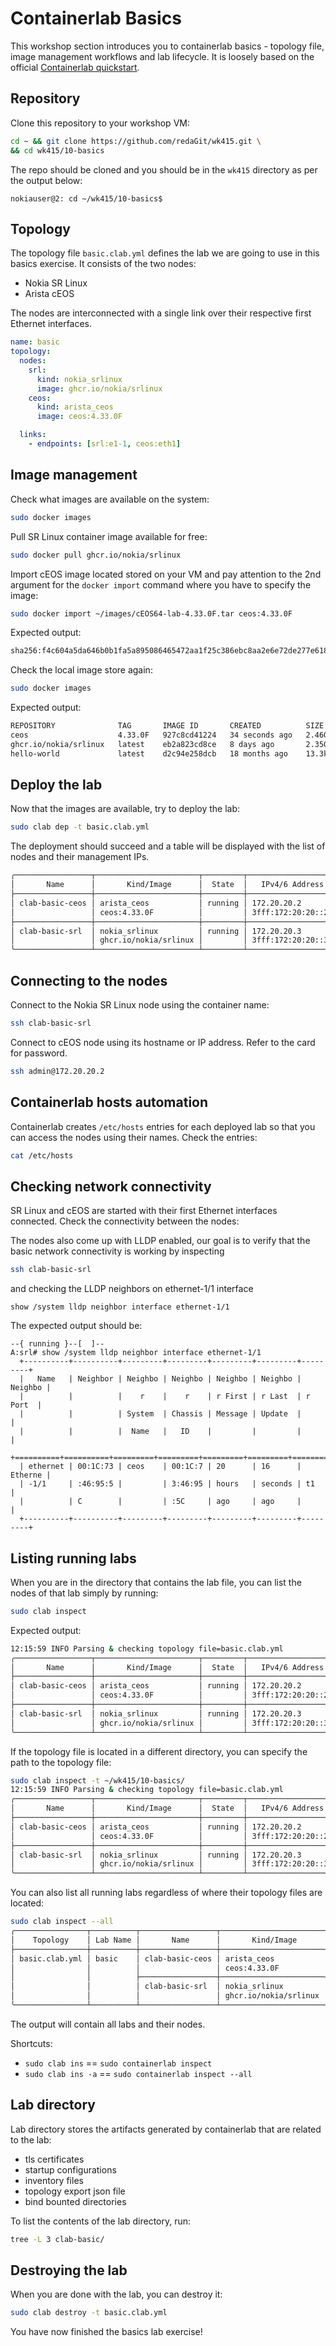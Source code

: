 # Containerlab Basics

This workshop section introduces you to containerlab basics - topology file, image management workflows and lab lifecycle. It is loosely based on the official [Containerlab quickstart](https://containerlab.dev/quickstart/).

## Repository

Clone this repository to your workshop VM:

```bash
cd ~ && git clone https://github.com/redaGit/wk415.git \
&& cd wk415/10-basics
``` 

The repo should be cloned and you should be in the `wk415` directory as per the output below:

```
nokiauser@2: cd ~/wk415/10-basics$ 
```

## Topology

The topology file `basic.clab.yml` defines the lab we are going to use in this basics exercise. It consists of the two nodes:

* Nokia SR Linux
* Arista cEOS

The nodes are interconnected with a single link over their respective first Ethernet interfaces.

```yaml
name: basic
topology:
  nodes:
    srl:
      kind: nokia_srlinux
      image: ghcr.io/nokia/srlinux
    ceos:
      kind: arista_ceos
      image: ceos:4.33.0F

  links:
    - endpoints: [srl:e1-1, ceos:eth1]
```

## Image management

Check what images are available on the system:

```bash
sudo docker images
```

Pull SR Linux container image available for free:

```bash
sudo docker pull ghcr.io/nokia/srlinux
```

Import cEOS image located stored on your VM and pay attention to the 2nd argument for the `docker import` command where you have to specify the image:

```bash
sudo docker import ~/images/cEOS64-lab-4.33.0F.tar ceos:4.33.0F
```

Expected output:

```bash
sha256:f4c604a5da646b0b1fa5a895086465472aa1f25c386ebc8aa2e6e72de277e618
```

Check the local image store again:

```bash
sudo docker images
```

Expected output:

```bash
REPOSITORY              TAG       IMAGE ID       CREATED          SIZE
ceos                    4.33.0F   927c8cd41224   34 seconds ago   2.46GB
ghcr.io/nokia/srlinux   latest    eb2a823cd8ce   8 days ago       2.35GB
hello-world             latest    d2c94e258dcb   18 months ago    13.3kB
```

## Deploy the lab

Now that the images are available, try to deploy the lab:

```bash
sudo clab dep -t basic.clab.yml
```

The deployment should succeed and a table will be displayed with the list of nodes and their management IPs.

```bash
╭─────────────────┬───────────────────────┬─────────┬───────────────────╮
│       Name      │       Kind/Image      │  State  │   IPv4/6 Address  │
├─────────────────┼───────────────────────┼─────────┼───────────────────┤
│ clab-basic-ceos │ arista_ceos           │ running │ 172.20.20.2       │
│                 │ ceos:4.33.0F          │         │ 3fff:172:20:20::2 │
├─────────────────┼───────────────────────┼─────────┼───────────────────┤
│ clab-basic-srl  │ nokia_srlinux         │ running │ 172.20.20.3       │
│                 │ ghcr.io/nokia/srlinux │         │ 3fff:172:20:20::3 │
╰─────────────────┴───────────────────────┴─────────┴───────────────────╯
```

## Connecting to the nodes

Connect to the Nokia SR Linux node using the container name:

```bash
ssh clab-basic-srl
```

Connect to cEOS node using its hostname or IP address. Refer to the card for password.

```bash
ssh admin@172.20.20.2
```

## Containerlab hosts automation

Containerlab creates `/etc/hosts` entries for each deployed lab so that you can access the nodes using their names. Check the entries:

```bash
cat /etc/hosts
```

## Checking network connectivity

SR Linux and cEOS are started with their first Ethernet interfaces connected. Check the connectivity between the nodes:

The nodes also come up with LLDP enabled, our goal is to verify that the basic network connectivity is working by inspecting

```bash
ssh clab-basic-srl
```

and checking the LLDP neighbors on ethernet-1/1 interface

```
show /system lldp neighbor interface ethernet-1/1
```

The expected output should be:

```
--{ running }--[  ]--
A:srl# show /system lldp neighbor interface ethernet-1/1
  +----------+----------+---------+---------+---------+---------+---------+
  |   Name   | Neighbor | Neighbo | Neighbo | Neighbo | Neighbo | Neighbo |
  |          |          |    r    |    r    | r First | r Last  | r Port  |
  |          |          | System  | Chassis | Message | Update  |         |
  |          |          |  Name   |   ID    |         |         |         |
  +==========+==========+=========+=========+=========+=========+=========+
  | ethernet | 00:1C:73 | ceos    | 00:1C:7 | 20      | 16      | Etherne |
  | -1/1     | :46:95:5 |         | 3:46:95 | hours   | seconds | t1      |
  |          | C        |         | :5C     | ago     | ago     |         |
  +----------+----------+---------+---------+---------+---------+---------+
```

## Listing running labs

When you are in the directory that contains the lab file, you can list the nodes of that lab simply by running:

```bash
sudo clab inspect
```

Expected output:

```bash
12:15:59 INFO Parsing & checking topology file=basic.clab.yml
╭─────────────────┬───────────────────────┬─────────┬───────────────────╮
│       Name      │       Kind/Image      │  State  │   IPv4/6 Address  │
├─────────────────┼───────────────────────┼─────────┼───────────────────┤
│ clab-basic-ceos │ arista_ceos           │ running │ 172.20.20.2       │
│                 │ ceos:4.33.0F          │         │ 3fff:172:20:20::2 │
├─────────────────┼───────────────────────┼─────────┼───────────────────┤
│ clab-basic-srl  │ nokia_srlinux         │ running │ 172.20.20.3       │
│                 │ ghcr.io/nokia/srlinux │         │ 3fff:172:20:20::3 │
╰─────────────────┴───────────────────────┴─────────┴───────────────────╯
```

If the topology file is located in a different directory, you can specify the path to the topology file:

```bash
sudo clab inspect -t ~/wk415/10-basics/
12:15:59 INFO Parsing & checking topology file=basic.clab.yml
╭─────────────────┬───────────────────────┬─────────┬───────────────────╮
│       Name      │       Kind/Image      │  State  │   IPv4/6 Address  │
├─────────────────┼───────────────────────┼─────────┼───────────────────┤
│ clab-basic-ceos │ arista_ceos           │ running │ 172.20.20.2       │
│                 │ ceos:4.33.0F          │         │ 3fff:172:20:20::2 │
├─────────────────┼───────────────────────┼─────────┼───────────────────┤
│ clab-basic-srl  │ nokia_srlinux         │ running │ 172.20.20.3       │
│                 │ ghcr.io/nokia/srlinux │         │ 3fff:172:20:20::3 │
╰─────────────────┴───────────────────────┴─────────┴───────────────────╯
```

You can also list all running labs regardless of where their topology files are located:

```bash
sudo clab inspect --all
╭────────────────┬──────────┬─────────────────┬───────────────────────┬─────────┬───────────────────╮
│    Topology    │ Lab Name │       Name      │       Kind/Image      │  State  │   IPv4/6 Address  │
├────────────────┼──────────┼─────────────────┼───────────────────────┼─────────┼───────────────────┤
│ basic.clab.yml │ basic    │ clab-basic-ceos │ arista_ceos           │ running │ 172.20.20.2       │
│                │          │                 │ ceos:4.33.0F          │         │ 3fff:172:20:20::2 │
│                │          ├─────────────────┼───────────────────────┼─────────┼───────────────────┤
│                │          │ clab-basic-srl  │ nokia_srlinux         │ running │ 172.20.20.3       │
│                │          │                 │ ghcr.io/nokia/srlinux │         │ 3fff:172:20:20::3 │
╰────────────────┴──────────┴─────────────────┴───────────────────────┴─────────┴───────────────────╯
```

The output will contain all labs and their nodes.

Shortcuts:

* `sudo clab ins` == `sudo containerlab inspect`
* `sudo clab ins -a` == `sudo containerlab inspect --all`

## Lab directory

Lab directory stores the artifacts generated by containerlab that are related to the lab:

* tls certificates
* startup configurations
* inventory files
* topology export json file
* bind bounted directories

To list the contents of the lab directory, run:

```bash
tree -L 3 clab-basic/
```

## Destroying the lab

When you are done with the lab, you can destroy it:

```bash
sudo clab destroy -t basic.clab.yml
```

You have now finished the basics lab exercise!
